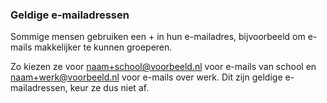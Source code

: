 <!-- @license CC0-1.0 -->

### Geldige e-mailadressen

Sommige mensen gebruiken een + in hun e-mailadres, bijvoorbeeld om e-mails makkelijker te kunnen groeperen.

Zo kiezen ze voor naam+school@voorbeeld.nl voor e-mails van school en naam+werk@voorbeeld.nl voor e-mails over werk. Dit zijn geldige e-mailadressen, keur ze dus niet af.
